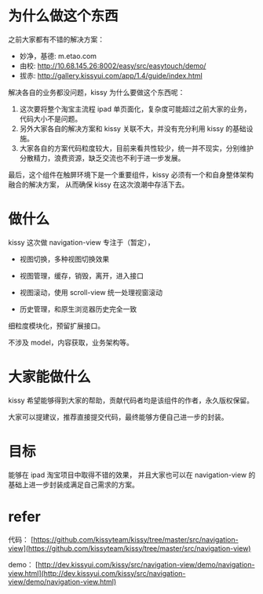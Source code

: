 # 为什么做这个东西
之前大家都有不错的解决方案：

* 妙净，基德: m.etao.com
* 由校: http://10.68.145.26:8002/easy/src/easytouch/demo/
* 拔赤: http://gallery.kissyui.com/app/1.4/guide/index.html

解决各自的业务都没问题，kissy 为什么要做这个东西呢：

1. 这次要将整个淘宝主流程 ipad 单页面化，复杂度可能超过之前大家的业务，代码大小不是问题。
2. 另外大家各自的解决方案和 kissy 关联不大，并没有充分利用 kissy 的基础设施。
3. 大家各自的方案代码粒度较大，目前来看共性较少，统一并不现实，分别维护分散精力，浪费资源，缺乏交流也不利于进一步发展。

最后，这个组件在触屏环境下是一个重要组件，kissy 必须有一个和自身整体架构融合的解决方案，
从而确保 kissy 在这次浪潮中存活下去。

# 做什么

kissy 这次做 navigation-view 专注于（暂定），

* 视图切换，多种视图切换效果

* 视图管理，缓存，销毁，离开，进入接口

* 视图滚动，使用 scroll-view 统一处理视窗滚动

* 历史管理，和原生浏览器历史完全一致

细粒度模块化，预留扩展接口。

不涉及 model，内容获取，业务架构等。

# 大家能做什么

kissy 希望能够得到大家的帮助，贡献代码者均是该组件的作者，永久版权保留。

大家可以提建议，推荐直接提交代码，最终能够方便自己进一步的封装。

# 目标

能够在 ipad 淘宝项目中取得不错的效果，
并且大家也可以在 navigation-view 的基础上进一步封装成满足自己需求的方案。

# refer

代码： [https://github.com/kissyteam/kissy/tree/master/src/navigation-view](https://github.com/kissyteam/kissy/tree/master/src/navigation-view)

demo： [http://dev.kissyui.com/kissy/src/navigation-view/demo/navigation-view.html](http://dev.kissyui.com/kissy/src/navigation-view/demo/navigation-view.html)